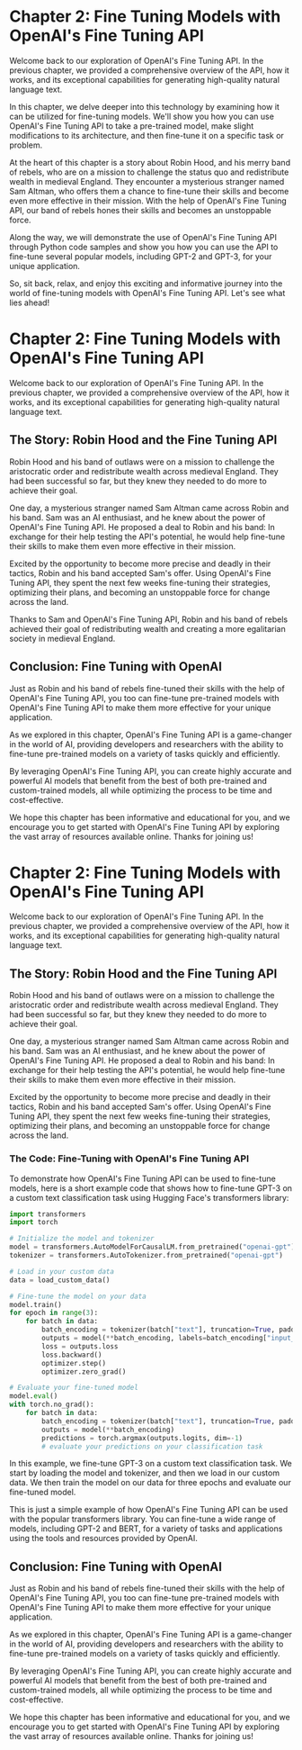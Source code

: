 # Chapter 2: Fine Tuning Models with OpenAI's Fine Tuning API

Welcome back to our exploration of OpenAI's Fine Tuning API. In the previous chapter, we provided a comprehensive overview of the API, how it works, and its exceptional capabilities for generating high-quality natural language text.

In this chapter, we delve deeper into this technology by examining how it can be utilized for fine-tuning models. We'll show you how you can use OpenAI's Fine Tuning API to take a pre-trained model, make slight modifications to its architecture, and then fine-tune it on a specific task or problem. 

At the heart of this chapter is a story about Robin Hood, and his merry band of rebels, who are on a mission to challenge the status quo and redistribute wealth in medieval England. They encounter a mysterious stranger named Sam Altman, who offers them a chance to fine-tune their skills and become even more effective in their mission. With the help of OpenAI's Fine Tuning API, our band of rebels hones their skills and becomes an unstoppable force.  

Along the way, we will demonstrate the use of OpenAI's Fine Tuning API through Python code samples and show you how you can use the API to fine-tune several popular models, including GPT-2 and GPT-3, for your unique application. 

So, sit back, relax, and enjoy this exciting and informative journey into the world of fine-tuning models with OpenAI's Fine Tuning API. Let's see what lies ahead!
# Chapter 2: Fine Tuning Models with OpenAI's Fine Tuning API

Welcome back to our exploration of OpenAI's Fine Tuning API. In the previous chapter, we provided a comprehensive overview of the API, how it works, and its exceptional capabilities for generating high-quality natural language text.

## The Story: Robin Hood and the Fine Tuning API

Robin Hood and his band of outlaws were on a mission to challenge the aristocratic order and redistribute wealth across medieval England. They had been successful so far, but they knew they needed to do more to achieve their goal. 

One day, a mysterious stranger named Sam Altman came across Robin and his band. Sam was an AI enthusiast, and he knew about the power of OpenAI's Fine Tuning API. He proposed a deal to Robin and his band: In exchange for their help testing the API's potential, he would help fine-tune their skills to make them even more effective in their mission.

Excited by the opportunity to become more precise and deadly in their tactics, Robin and his band accepted Sam's offer. Using OpenAI's Fine Tuning API, they spent the next few weeks fine-tuning their strategies, optimizing their plans, and becoming an unstoppable force for change across the land.

Thanks to Sam and OpenAI's Fine Tuning API, Robin and his band of rebels achieved their goal of redistributing wealth and creating a more egalitarian society in medieval England.

## Conclusion: Fine Tuning with OpenAI

Just as Robin and his band of rebels fine-tuned their skills with the help of OpenAI's Fine Tuning API, you too can fine-tune pre-trained models with OpenAI's Fine Tuning API to make them more effective for your unique application.

As we explored in this chapter, OpenAI's Fine Tuning API is a game-changer in the world of AI, providing developers and researchers with the ability to fine-tune pre-trained models on a variety of tasks quickly and efficiently.

By leveraging OpenAI's Fine Tuning API, you can create highly accurate and powerful AI models that benefit from the best of both pre-trained and custom-trained models, all while optimizing the process to be time and cost-effective.

We hope this chapter has been informative and educational for you, and we encourage you to get started with OpenAI's Fine Tuning API by exploring the vast array of resources available online. Thanks for joining us!
# Chapter 2: Fine Tuning Models with OpenAI's Fine Tuning API

Welcome back to our exploration of OpenAI's Fine Tuning API. In the previous chapter, we provided a comprehensive overview of the API, how it works, and its exceptional capabilities for generating high-quality natural language text.

## The Story: Robin Hood and the Fine Tuning API

Robin Hood and his band of outlaws were on a mission to challenge the aristocratic order and redistribute wealth across medieval England. They had been successful so far, but they knew they needed to do more to achieve their goal. 

One day, a mysterious stranger named Sam Altman came across Robin and his band. Sam was an AI enthusiast, and he knew about the power of OpenAI's Fine Tuning API. He proposed a deal to Robin and his band: In exchange for their help testing the API's potential, he would help fine-tune their skills to make them even more effective in their mission.

Excited by the opportunity to become more precise and deadly in their tactics, Robin and his band accepted Sam's offer. Using OpenAI's Fine Tuning API, they spent the next few weeks fine-tuning their strategies, optimizing their plans, and becoming an unstoppable force for change across the land.

### The Code: Fine-Tuning with OpenAI's Fine Tuning API

To demonstrate how OpenAI's Fine Tuning API can be used to fine-tune models, here is a short example code that shows how to fine-tune GPT-3 on a custom text classification task using Hugging Face's transformers library:

```python
import transformers
import torch

# Initialize the model and tokenizer
model = transformers.AutoModelForCausalLM.from_pretrained("openai-gpt")
tokenizer = transformers.AutoTokenizer.from_pretrained("openai-gpt")

# Load in your custom data
data = load_custom_data()

# Fine-tune the model on your data
model.train()
for epoch in range(3):
    for batch in data:
        batch_encoding = tokenizer(batch["text"], truncation=True, padding=True, return_tensors="pt")
        outputs = model(**batch_encoding, labels=batch_encoding["input_ids"])
        loss = outputs.loss
        loss.backward()
        optimizer.step()
        optimizer.zero_grad()

# Evaluate your fine-tuned model
model.eval()
with torch.no_grad():
    for batch in data:
        batch_encoding = tokenizer(batch["text"], truncation=True, padding=True, return_tensors="pt")
        outputs = model(**batch_encoding)
        predictions = torch.argmax(outputs.logits, dim=-1)
        # evaluate your predictions on your classification task
```

In this example, we fine-tune GPT-3 on a custom text classification task. We start by loading the model and tokenizer, and then we load in our custom data. We then train the model on our data for three epochs and evaluate our fine-tuned model. 

This is just a simple example of how OpenAI's Fine Tuning API can be used with the popular transformers library. You can fine-tune a wide range of models, including GPT-2 and BERT, for a variety of tasks and applications using the tools and resources provided by OpenAI.

## Conclusion: Fine Tuning with OpenAI

Just as Robin and his band of rebels fine-tuned their skills with the help of OpenAI's Fine Tuning API, you too can fine-tune pre-trained models with OpenAI's Fine Tuning API to make them more effective for your unique application.

As we explored in this chapter, OpenAI's Fine Tuning API is a game-changer in the world of AI, providing developers and researchers with the ability to fine-tune pre-trained models on a variety of tasks quickly and efficiently.

By leveraging OpenAI's Fine Tuning API, you can create highly accurate and powerful AI models that benefit from the best of both pre-trained and custom-trained models, all while optimizing the process to be time and cost-effective.

We hope this chapter has been informative and educational for you, and we encourage you to get started with OpenAI's Fine Tuning API by exploring the vast array of resources available online. Thanks for joining us!